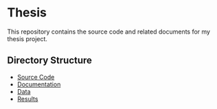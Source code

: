# Thesis 

This repository contains the source code and related documents for my thesis project.

## Directory Structure

- [Source Code](./src/)
- [Documentation](./docs/)
- [Data](./data/)
- [Results](./results/)
